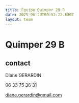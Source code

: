 ```yaml
---
title: Équipe Quimper 29 B
date: 2025-06-20T09:52:22.830Z
layout: team
---
```


# Quimper 29 B



## contact 

Diane GERARDIN

06 33 75 36 31

diane.gerardin@gmail.com


